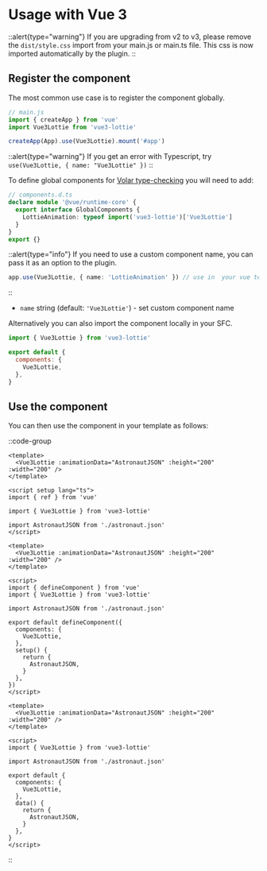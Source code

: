 # Usage with Vue 3

::alert{type="warning"}
If you are upgrading from v2 to v3, please remove the `dist/style.css` import from your main.js or main.ts file. This css is now imported automatically by the plugin.
::

## Register the component

The most common use case is to register the component globally.

```js
// main.js
import { createApp } from 'vue'
import Vue3Lottie from 'vue3-lottie'

createApp(App).use(Vue3Lottie).mount('#app')
```

::alert{type="warning"}
If you get an error with Typescript, try `use(Vue3Lottie, { name: "Vue3Lottie" })`
::

To define global components for [Volar type-checking](https://github.com/johnsoncodehk/volar/tree/master/extensions/vscode-vue-language-features#usage) you will need to add:

```ts
// components.d.ts
declare module '@vue/runtime-core' {
  export interface GlobalComponents {
    LottieAnimation: typeof import('vue3-lottie')['Vue3Lottie']
  }
}
export {}
```

::alert{type="info"}
If you need to use a custom component name, you can pass it as an option to the plugin.

```ts
app.use(Vue3Lottie, { name: 'LottieAnimation' }) // use in  your vue template as  <LottieAnimation />
```

::

- `name` string (default: `'Vue3Lottie'`) - set custom component name

Alternatively you can also import the component locally in your SFC.

```js
import { Vue3Lottie } from 'vue3-lottie'

export default {
  components: {
    Vue3Lottie,
  },
}
```

## Use the component

You can then use the component in your template as follows:

::code-group
  ```vue [Script Setup]
  <template>
    <Vue3Lottie :animationData="AstronautJSON" :height="200" :width="200" />
  </template>

  <script setup lang="ts">
  import { ref } from 'vue'

  import { Vue3Lottie } from 'vue3-lottie'

  import AstronautJSON from './astronaut.json'
  </script>
  ```

  ```vue [Composition API]
  <template>
    <Vue3Lottie :animationData="AstronautJSON" :height="200" :width="200" />
  </template>

  <script>
  import { defineComponent } from 'vue'
  import { Vue3Lottie } from 'vue3-lottie'

  import AstronautJSON from './astronaut.json'

  export default defineComponent({
    components: {
      Vue3Lottie,
    },
    setup() {
      return {
        AstronautJSON,
      }
    },
  })
  </script>
  ```

  ```vue [Options API]
  <template>
    <Vue3Lottie :animationData="AstronautJSON" :height="200" :width="200" />
  </template>

  <script>
  import { Vue3Lottie } from 'vue3-lottie'

  import AstronautJSON from './astronaut.json'

  export default {
    components: {
      Vue3Lottie,
    },
    data() {
      return {
        AstronautJSON,
      }
    },
  }
  </script>
  ```
::

